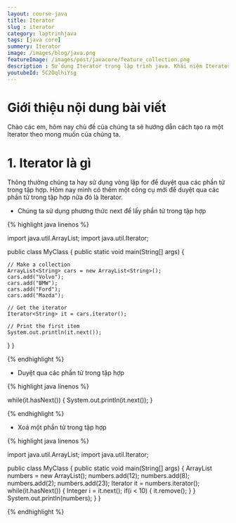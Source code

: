 ```yaml
---
layout: course-java
title: Iterator
slug : iterator
category: laptrinhjava
tags: [java core]
summery: Iterator
image: /images/blog/java.png
featureImage: /images/post/javacore/feature_collection.png
description : Sử dụng Iterator trong lập trình java. Khái niệm Iterator trong học lập trình java. Sử dụng Iterator duyệt qua các tập hợp như List , Vector , Set , Queue, Dequee, Map.
youtubeId: 5C2OqlhiYsg
---
```


# **Giới thiệu nội dung bài viết**

Chào các em, hôm nay chủ đề của chúng ta sẽ hướng dẫn cách tạo ra một Iterator theo mong muốn của chúng ta.


# **1. Iterator là gì**

Thông thường chúng ta hay sử dụng vòng lặp for để duyệt qua các phần tử trong tập hợp. Hôm nay mình có thêm một công cụ mới để duyệt qua các phần tử trong tập hợp nữa đó là Iterator.

- Chúng ta sử dụng phương thức next để lấy phần tử trong tập hợp

{% highlight java linenos %}

import java.util.ArrayList;
import java.util.Iterator;

public class MyClass {
  public static void main(String[] args) {

    // Make a collection
    ArrayList<String> cars = new ArrayList<String>();
    cars.add("Volvo");
    cars.add("BMW");
    cars.add("Ford");
    cars.add("Mazda");

    // Get the iterator
    Iterator<String> it = cars.iterator();

    // Print the first item
    System.out.println(it.next());
  }
}

{% endhighlight %}

- Duyệt qua các phần tử trong tập hợp

{% highlight java linenos %}

while(it.hasNext()) {
  System.out.println(it.next());
}

{% endhighlight %}

- Xoá một phần tử trong tập hợp

{% highlight java linenos %}

import java.util.ArrayList;
import java.util.Iterator;

public class MyClass {
  public static void main(String[] args) {
    ArrayList<Integer> numbers = new ArrayList<Integer>();
    numbers.add(12);
    numbers.add(8);
    numbers.add(2);
    numbers.add(23);
    Iterator<Integer> it = numbers.iterator();
    while(it.hasNext()) {
      Integer i = it.next();
      if(i < 10) {
        it.remove();
      }
    }
    System.out.println(numbers);
  }
}

{% endhighlight %}









